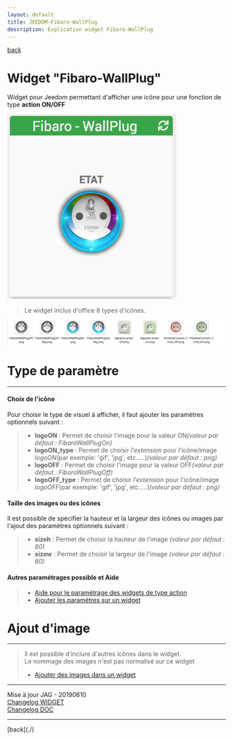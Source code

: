 ```yaml
---
layout: default
title: JEEDOM-Fibaro-WallPlug
description: Explication widget Fibaro-WallPlug
---
```

[back](./)
# Widget "Fibaro-WallPlug" 

Widget pour Jeedom permettant d'afficher une icône pour une fonction de type <b>action ON/OFF</b>
<p><img src="Img/RESULTAT - JEEDOM-Fibaro-WallPlug.png" alt="Resultat" /></p>
<blockquote>
    Le widget inclus d'office 8 types d'icônes.
</blockquote>
<p><img src="Img/VISUEL - JEEDOM-Fibaro-WallPlug.png" alt="Visuels" /></p>

<h1 id="Type de paramètre">Type de paramètre</h1>
<hr />
<h4 id="Logo">Choix de l'icône</h4>
Pour choisir le type de visuel à afficher, il faut ajouter les paramètres optionnels suivant :
<blockquote>
        <ul>
            <li><b>logoON</b> : Permet de choisir l'image pour la valeur ON<i>(valeur par défaut : FibaroWallPlugOn)</i></li>
            <li><b>logoON_type</b> : Permet de choisir <i>l'extension</i> pour l'icône/image <i>logoON</i>(par exemple: 'gif', 'jpg', etc.....)<i>(valeur par défaut : png)</i></li>
            <li><b>logoOFF</b> : Permet de choisir l'image pour la valeur OFF<i>(valeur par défaut : FibaroWallPlugOff)</i></li>
            <li><b>logoOFF_type</b> : Permet de choisir <i>l'extension</i> pour l'icône/image <i>logoOFF</i>(par exemple: 'gif', 'jpg', etc.....)<i>(valeur par défaut : png)</i></li>
        </ul>
</blockquote>

<h4 id="Taille">Taille des images ou des icônes</h4>
Il est possible de spécifier la hauteur et la largeur des icônes ou images par l'ajout des paramètres optionnels suivant :
<blockquote>
        <ul>
            <li><b>sizeh</b> : Permet de choisir la hauteur de l'image <i>(valeur par défaut : 80)</i></li>
            <li><b>sizew</b> : Permet de choisir la largeur de l'image <i>(valeur par défaut : 80)</i></li>
        </ul>
</blockquote>

<h4 id="Aider">Autres paramétrages possible et Aide</h4>
<blockquote>
        <ul>
            <li><a href="./JEEDOM-AIDE-CONFIG-ACTION.html">Aide pour le paramétrage des widgets de type action</a></li>
            <li><a href="JEEDOM-AIDE-PARA.html">Ajouter les paramétres sur un widget</a></li>
        </ul>
</blockquote>
    
<h1 id="Add img">Ajout d'image</h1>
<hr />
<blockquote>
        Il est possible d'inclure d'autres icônes dans le widget.<br/>
        Le nommage des images n'est pas normalisé sur ce widget
        <ul>
            <li><a href="./JEEDOM-AIDE-ADD_IMG.html">Ajouter des images dans un widget</a></li>
        </ul>
</blockquote>

<hr />
<dl>
    <dt>Mise à jour JAG - 20190610<br/>
    <a href="https://github.com/JEALG/JEEDOM-Fibaro-WallPlug/commits/master">Changelog WIDGET</a><br/>
    <a href="https://github.com/JEALG/JEEDOM-Widget_JAG-doc/commits/master">Changelog DOC</a></dt>
</dl>
<hr />
[back](./)